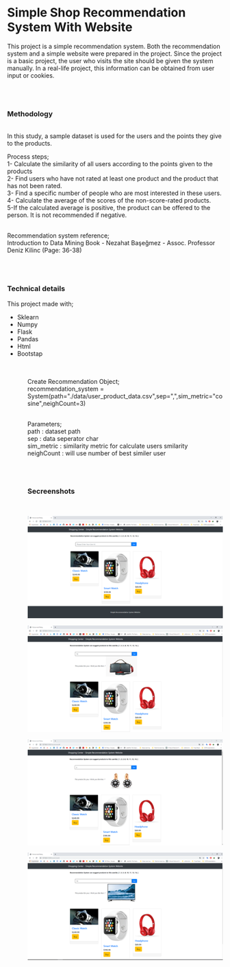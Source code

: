 # Simple Shop Recommendation System With Website

This project is a simple recommendation system. Both the recommendation system and a simple website were prepared in the project. Since the project is a basic project, the user who visits the site should be given the system manually. In a real-life project, this information can be obtained from user input or cookies.

<br><br>
<h3>Methodology</h3> <br>
In this study, a sample dataset is used for the users and the points they give to the products.

Process steps;<br>
1- Calculate the similarity of all users according to the points given to the products<br>
2- Find users who have not rated at least one product and the product that has not been rated.<br>
3- Find a specific number of people who are most interested in these users.<br>
4- Calculate the average of the scores of the non-score-rated products.<br>
5-If the calculated average is positive, the product can be offered to the person. It is not recommended if negative.
<br> <br>

Recommendation system reference;<br>
Introduction to Data Mining Book - Nezahat Başeğmez - Assoc. Professor Deniz Kilinc (Page: 36-38)

<br><br>
<h3>Technical details</h3>
This project made with;
<ul>
  <li>Sklearn</li>
  <li>Numpy</li>
  <li>Flask</li>
  <li>Pandas</li>
  <li>Html</li>
  <li>Bootstap</li>
<ul>

<br><br>
Create Recommendation Object; <br>
recommendation_system = System(path="./data/user_product_data.csv",sep=",",sim_metric="cosine",neighCount=3)

<br>
Parameters;<br>
path : dataset path <br>
sep : data seperator char <br>
sim_metric : similarity metric for calculate users smilarity <br>
neighCount : will use number of best similer user <br>

<br><br>
<h3>Secreenshots</h3> <br>

<img src="./screenshots/ss1.PNG" width="500px"/> <BR>

<img src="./screenshots/ss2.PNG" width="500px"/> <BR>

<img src="./screenshots/ss4.PNG" width="500px"/> <BR>
 
<img src="./screenshots/ss5.PNG" width="500px"/>

